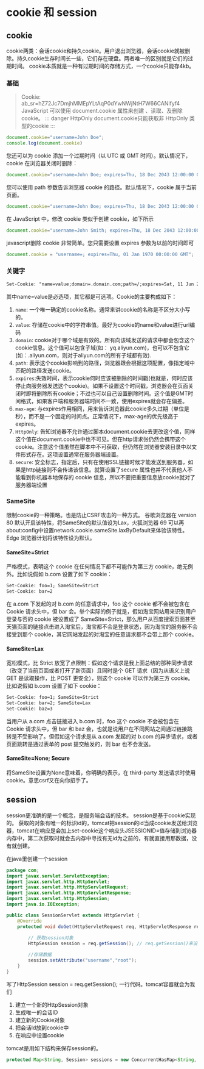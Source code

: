 # cookie 和 session
## cookie
cookie两类：会话cookie和持久cookie。用户退出浏览器，会话cookie就被删除。持久cookie生存时间长一些，它们存在硬盘。两者唯一的区别就是它们的过期时间。
cookie本质就是一种有过期时间的存储方式，一个cookie只能存4kb。
### 基础
> Cookie: ab_sr=hZ72Jc7DmjhMMEpYLtAqP0dYwNWjNtH7W66CANifyf4
JavaScript 可以使用 document.cookie 属性来创建 、读取、及删除 cookie。
::: danger HttpOnly
document.cookie只能获取非 HttpOnly 类型的cookie
:::
```js
document.cookie="username=John Doe";
console.log(document.cookie)
```
您还可以为 cookie 添加一个过期时间（以 UTC 或 GMT 时间）。默认情况下，cookie 在浏览器关闭时删除：
```js
document.cookie="username=John Doe; expires=Thu, 18 Dec 2043 12:00:00 GMT";
```
您可以使用 path 参数告诉浏览器 cookie 的路径。默认情况下，cookie 属于当前页面。
```js
document.cookie="username=John Doe; expires=Thu, 18 Dec 2043 12:00:00 GMT; path=/";
```
在 JavaScript 中，修改 cookie 类似于创建 cookie，如下所示
```js
document.cookie="username=John Smith; expires=Thu, 18 Dec 2043 12:00:00 GMT; path=/";
```
javascript删除 cookie 非常简单。您只需要设置 expires 参数为以前的时间即可
```js
document.cookie = "username=; expires=Thu, 01 Jan 1970 00:00:00 GMT";
```
### 关键字
```txt
Set-Cookie: "name=value;domain=.domain.com;path=/;expires=Sat, 11 Jun 2016 11:29:42 GMT;HttpOnly;secure"
```
其中name=value是必选项，其它都是可选项。Cookie的主要构成如下：
1. `name`: 一个唯一确定的cookie名称。通常来讲cookie的名称是不区分大小写的。
2. `value`: 存储在cookie中的字符串值。最好为cookie的name和value进行url编码
3. `domain`: cookie对于哪个域是有效的。所有向该域发送的请求中都会包含这个cookie信息。这个值可以包含子域(如：
yq.aliyun.com)，也可以不包含它(如：.aliyun.com，则对于aliyun.com的所有子域都有效).
4. `path`: 表示这个cookie影响到的路径，浏览器跟会根据这项配置，像指定域中匹配的路径发送cookie。
5. `expires`:失效时间，表示cookie何时应该被删除的时间戳(也就是，何时应该停止向服务器发送这个cookie)。如果不设置这个时间戳，浏览器会在页面关闭时即将删除所有cookie；不过也可以自己设置删除时间。这个值是GMT时间格式，如果客户端和服务器端时间不一致，使用expires就会存在偏差。
6. `max-age`: 与expires作用相同，用来告诉浏览器此cookie多久过期（单位是秒），而不是一个固定的时间点。正常情况下，max-age的优先级高于expires。
7. `HttpOnly`: 告知浏览器不允许通过脚本document.cookie去更改这个值，同样这个值在document.cookie中也不可见。但在http请求张仍然会携带这个cookie。注意这个值虽然在脚本中不可获取，但仍然在浏览器安装目录中以文件形式存在。这项设置通常在服务器端设置。
8. `secure`: 安全标志，指定后，只有在使用SSL链接时候才能发送到服务器，如果是http链接则不会传递该信息。就算设置了secure 属性也并不代表他人不能看到你机器本地保存的 cookie 信息，所以不要把重要信息放cookie就对了服务器端设置


### SameSite
限制cookie的一种策略。也是防止CSRF攻击的一种方式。
谷歌浏览器在 version 80 默认开启该特性，将SameSite的默认值设为Lax，火狐浏览器 69 可以再about:config中设置network.cookie.sameSite.laxByDefault来体验该特性。Edge 浏览器计划将该特性设为默认。
#### SameSite=Strict
严格模式，表明这个 cookie 在任何情况下都不可能作为第三方 cookie，绝无例外。比如说假如 b.com 设置了如下 cookie：
```txt
Set-Cookie: foo=1; SameSite=Strict
Set-Cookie: bar=2
```
在 a.com 下发起的对 b.com 的任意请求中，foo 这个 cookie 都不会被包含在 Cookie 请求头中，但 bar 会。举个实际的例子就是，假如淘宝网站用来识别用户登录与否的 cookie 被设置成了 SameSite=Strict，那么用户从百度搜索页面甚至天猫页面的链接点击进入淘宝后，淘宝都不会是登录状态，因为淘宝的服务器不会接受到那个 cookie，其它网站发起的对淘宝的任意请求都不会带上那个 cookie。

#### SameSite=Lax
宽松模式，比 Strict 放宽了点限制：假如这个请求是我上面总结的那种同步请求（改变了当前页面或者打开了新页面）且同时是个 GET 请求（因为从语义上说 GET 是读取操作，比 POST 更安全），则这个 cookie 可以作为第三方 cookie。比如说假如 b.com 设置了如下 cookie：
```txt
Set-Cookie: foo=1; SameSite=Strict
Set-Cookie: bar=2; SameSite=Lax
Set-Cookie: baz=3
```
当用户从 a.com 点击链接进入 b.com 时，foo 这个 cookie 不会被包含在 Cookie 请求头中，但 bar 和 baz 会，也就是说用户在不同网站之间通过链接跳转是不受影响了。但假如这个请求是从 a.com 发起的对 b.com 的异步请求，或者页面跳转是通过表单的 post 提交触发的，则 bar 也不会发送。

#### SameSite=None; Secure
将SameSite设置为None意味着，你明确的表示，在 third-party 发送请求时使用 cookie。意思csrf又在向你招手了。

## session
session更准确的是一个概念，是服务端会话的技术。
session是基于cookie实现的。
获取的对象有唯一的标识id的，tomcat把session的id当成cookie发送给浏览器，tomcat在响应是会加上set-cookie这个响应头JSESSIONID=值存储到浏览器内存中，第二次获取时就会去内存中寻找有无id为之前的，有就直接用那数据，没有就创建。

在java里创建一个session

```java
package com;
import javax.servlet.ServletException;
import javax.servlet.http.HttpServlet;
import javax.servlet.http.HttpServletRequest;
import javax.servlet.http.HttpServletResponse;
import javax.servlet.http.HttpSession;
import java.io.IOException;

public class SessionServlet extends HttpServlet {
    @Override
    protected void doGet(HttpServletRequest req, HttpServletResponse resp) throws ServletException, IOException {
        
        // 获取session对象
        HttpSession session = req.getSession(); // req.getSession()来设置cookie，那么cookie的名字为JSESSIONID，值为会话id,也就是session id。

        //存储数据
        session.setAttribute("username","root");
    }
}
```

写了HttpSession session = req.getSession(); 一行代码。tomcat容器就会为我们
1. 建立一个新的HttpSession对象
2. 生成唯一的会话ID
3. 建立新的Cookie对象
4. 把会话Id放到cookie中
5. 在响应中设置cookie

tomcat是用如下结构来保存session的。
```java
protected Map<String, Session> sessions = new ConcurrentHasMap<String, Session>()
```